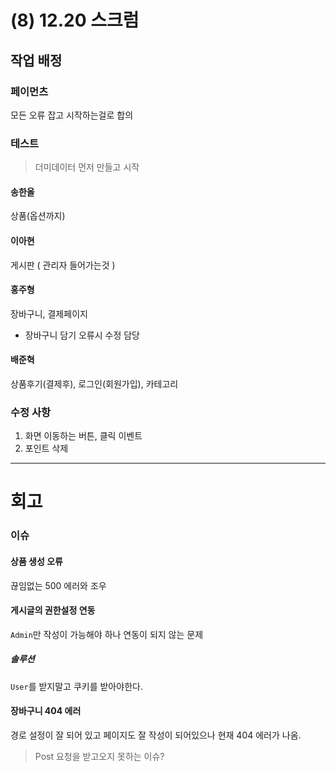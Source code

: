 # (8) 12.20 스크럼

## 작업 배정

### 페이먼츠

모든 오류 잡고 시작하는걸로 합의

  

### 테스트

> 더미데이터 먼저 만들고 시작

  

#### 송한올

상품(옵션까지)

#### 이아현

게시판 ( 관리자 들어가는것 )

#### 홍주형

장바구니, 결제페이지

- 장바구니 담기 오류시 수정 담당

#### 배준혁

상품후기(결제후), 로그인(회원가입), 카테고리



### 수정 사항

1. 화면 이동하는 버튼, 클릭 이벤트
2. 포인트 삭제



---

# 회고

### 이슈

#### 상품 생성 오류

끊임없는 500 에러와 조우

  

#### 게시글의 권한설정 연동

`Admin`만 작성이 가능해야 하나 연동이 되지 않는 문제

##### 솔루션

`User`를 받지말고 쿠키를 받아야한다.



#### 장바구니 404 에러

경로 설정이 잘 되어 있고 페이지도 잘 작성이 되어있으나 현재 404 에러가 나옴.

> Post 요청을 받고오지 못하는 이슈?



